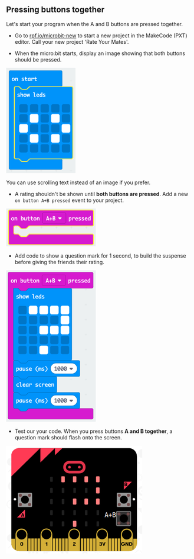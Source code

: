 ## Pressing buttons together

Let's start your program when the A and B buttons are pressed together.

+ Go to <a href="https://rpf.io/microbit-new" target="_blank">rpf.io/microbit-new</a> to start a new project in the MakeCode (PXT) editor. Call your new project 'Rate Your Mates'.

+ When the micro:bit starts, display an image showing that both buttons should be pressed.

![ruutukaappaus](images/rate-start-img.png)

You can use scrolling text instead of an image if you prefer.

+ A rating shouldn't be shown until **both buttons are pressed**. Add a new `on button A+B pressed` event to your project.

![ruutukaappaus](images/rate-ab.png)

+ Add code to show a question mark for 1 second, to build the suspense before giving the friends their rating.

![ruutukaappaus](images/rate-question.png)

+ Test our your code. When you press buttons **A and B together**, a question mark should flash onto the screen.

![ruutukaappaus](images/rate-question-test.png)